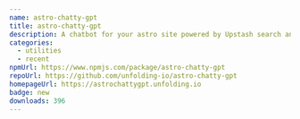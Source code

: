 ```yaml
---
name: astro-chatty-gpt
title: astro-chatty-gpt
description: A chatbot for your astro site powered by Upstash search and gpt-5
categories:
  - utilities
  - recent
npmUrl: https://www.npmjs.com/package/astro-chatty-gpt
repoUrl: https://github.com/unfolding-io/astro-chatty-gpt
homepageUrl: https://astrochattygpt.unfolding.io
badge: new
downloads: 396
---
```

